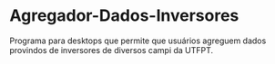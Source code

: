 # Agregador-Dados-Inversores
Programa para desktops que permite que usuários agreguem dados provindos de inversores de diversos campi da UTFPT.

